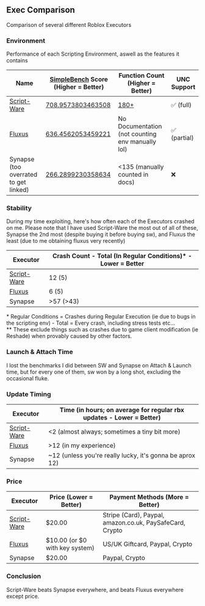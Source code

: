 ## Exec Comparison

Comparison of several different Roblox Executors

### Environment

Performance of each Scripting Environment, aswell as the features it contains

| Name                                     | [SimpleBench](https://github.com/AstolfoBrew/SimpleBench) Score (Higher = Better) | Function Count (Higher = Better)                             | UNC Support  |
| ---------------------------------------- | --------------------------------------------------------------------------------- | ------------------------------------------------------------ | ------------ |
| [Script-Ware](https://script-ware.com/w) | [708.9573803463508](https://compexec.astolfo.gay/score.html#script-ware)          | [180+](https://docs.script-ware.com/script-execution-engine) | ✅ (full)    |
| [Fluxus](https://fluxteam.xyz/)          | [636.4562053459221](https://compexec.astolfo.gay/score.html#fluxus)               | No Documentation (not counting env manually lol)             | ✅ (partial) |
| Synapse (too overrated to get linked)    | [266.2899230358634](https://compexec.astolfo.gay/score.html#shitnapse)            | <135 (manually counted in docs)                              | ❌           |

### Stability

During my time exploiting, here's how often each of the Executors crashed on me. Please note that I have used Script-Ware the most out of all of these, Synapse the 2nd most (despite buying it before buying sw), and Fluxus the least (due to me obtaining fluxus very recently)

| Executor                                 | Crash Count - Total (In Regular Conditions)\* - Lower = Better |
| ---------------------------------------- | -------------------------------------------------------------- |
| [Script-Ware](https://script-ware.com/w) | 12 (5)                                                         |
| [Fluxus](https://fluxteam.xyz/)          | 6 (5)                                                          |
| Synapse                                  | >57 (>43)                                                      |

\* Regular Conditions = Crashes during Regular Execution (ie due to bugs in the scripting env) - Total = Every crash, including stress tests etc...<br/>
\*\* These exclude things such as crashes due to game client modification (ie Reshade) when provably caused by other factors.

### Launch & Attach Time

I lost the benchmarks I did between SW and Synapse on Attach & Launch time, but for every one of them, sw won by a long shot, excluding the occasional fluke.

### Update Timing

| Executor                                 | Time (in hours; on average for regular rbx updates - Lower = Better) |
| ---------------------------------------- | -------------------------------------------------------------------- |
| [Script-Ware](https://script-ware.com/w) | <2 (almost always; sometimes a tiny bit more)                        |
| [Fluxus](https://fluxteam.xyz/)          | >12 (in my experience)                                               |
| Synapse                                  | ~12 (unless you're really lucky, it's gonna be aprox 12)             |

### Price

| Executor                                 | Price (Lower = Better)         | Payment Methods (More = Better)                          |
| ---------------------------------------- | ------------------------------ | -------------------------------------------------------- |
| [Script-Ware](https://script-ware.com/w) | $20.00                         | Stripe (Card), Paypal, amazon.co.uk, PaySafeCard, Crypto |
| [Fluxus](https://fluxteam.xyz/)          | $10.00 (or $0 with key system) | US/UK Giftcard, Paypal, Crypto                           |
| Synapse                                  | $20.00                         | Paypal, Crypto                                           |

### Conclusion

Script-Ware beats Synapse everywhere, and beats Fluxus everywhere except price.
